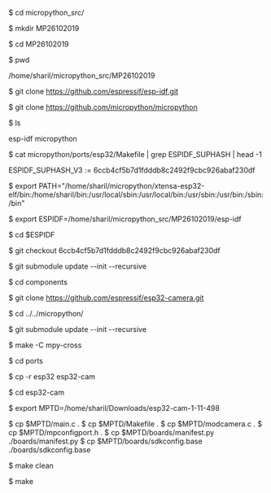 $ cd micropython_src/

$ mkdir MP26102019

$ cd MP26102019

$ pwd

/home/sharil/micropython_src/MP26102019

$ git clone https://github.com/espressif/esp-idf.git

$ git clone https://github.com/micropython/micropython

$ ls 

esp-idf  micropython

$ cat micropython/ports/esp32/Makefile | grep ESPIDF_SUPHASH | head -1

ESPIDF_SUPHASH_V3 := 6ccb4cf5b7d1fdddb8c2492f9cbc926abaf230df

$ export PATH="/home/sharil/micropython/xtensa-esp32-elf/bin:/home/sharil/bin:/usr/local/sbin:/usr/local/bin:/usr/sbin:/usr/bin:/sbin:/bin"

$ export ESPIDF=/home/sharil/micropython_src/MP26102019/esp-idf

$ cd $ESPIDF

$ git checkout 6ccb4cf5b7d1fdddb8c2492f9cbc926abaf230df

$ git submodule update --init --recursive

$ cd components

$ git clone https://github.com/espressif/esp32-camera.git

$ cd ../../micropython/

$ git submodule update --init --recursive

$ make -C mpy-cross

$ cd ports

$ cp -r esp32 esp32-cam

$ cd esp32-cam

$ export MPTD=/home/sharil/Downloads/esp32-cam-1-11-498

$ cp $MPTD/main.c .
$ cp $MPTD/Makefile .
$ cp $MPTD/modcamera.c .
$ cp $MPTD/mpconfigport.h .
$ cp $MPTD/boards/manifest.py ./boards/manifest.py
$ cp $MPTD/boards/sdkconfig.base ./boards/sdkconfig.base

$ make clean

$ make
